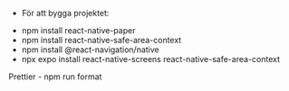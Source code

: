 - För att bygga projektet:

* npm install react-native-paper
* npm install react-native-safe-area-context
* npm install @react-navigation/native
* npx expo install react-native-screens react-native-safe-area-context


Prettier - npm run format